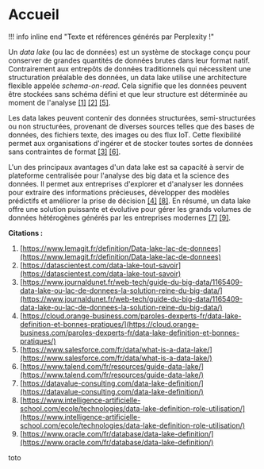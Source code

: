 # Accueil

!!! info inline end "Texte et références générés par Perplexity !"

Un *data lake* (ou lac de données) est un système de stockage conçu pour conserver de grandes quantités de données brutes dans leur format natif. Contrairement aux entrepôts de données traditionnels qui nécessitent une structuration préalable des données, un data lake utilise une architecture flexible appelée *schema-on-read*. Cela signifie que les données peuvent être stockées sans schéma défini et que leur structure est déterminée au moment de l'analyse [\[1\]](https://www.lemagit.fr/definition/Data-lake-lac-de-donnees) [\[2\]](https://datascientest.com/data-lake-tout-savoir) [\[5\]](https://www.salesforce.com/fr/data/what-is-a-data-lake/).

Les data lakes peuvent contenir des données structurées, semi-structurées ou non structurées, provenant de diverses sources telles que des bases de données, des fichiers texte, des images ou des flux IoT. Cette flexibilité permet aux organisations d'ingérer et de stocker toutes sortes de données sans contraintes de format [\[3\]](https://www.journaldunet.fr/web-tech/guide-du-big-data/1165409-data-lake-ou-lac-de-donnees-la-solution-reine-du-big-data/) [\[6\]](https://www.talend.com/fr/resources/guide-data-lake/).

L'un des principaux avantages d'un data lake est sa capacité à servir de plateforme centralisée pour l'analyse des big data et la science des données. Il permet aux entreprises d'explorer et d'analyser les données pour extraire des informations précieuses, développer des modèles prédictifs et améliorer la prise de décision [\[4\]](https://cloud.orange-business.com/paroles-dexperts-fr/data-lake-definition-et-bonnes-pratiques/) [\[8\]](https://www.intelligence-artificielle-school.com/ecole/technologies/data-lake-definition-role-utilisation/). En résumé, un data lake offre une solution puissante et évolutive pour gérer les grands volumes de données hétérogènes générés par les entreprises modernes [\[7\]](https://datavalue-consulting.com/data-lake-definition/) [\[9\]](https://www.oracle.com/fr/database/data-lake-definition/).

**Citations :**

1. [https://www.lemagit.fr/definition/Data-lake-lac-de-donnees](https://www.lemagit.fr/definition/Data-lake-lac-de-donnees)
2. [https://datascientest.com/data-lake-tout-savoir](https://datascientest.com/data-lake-tout-savoir)
3. [https://www.journaldunet.fr/web-tech/guide-du-big-data/1165409-data-lake-ou-lac-de-donnees-la-solution-reine-du-big-data/](https://www.journaldunet.fr/web-tech/guide-du-big-data/1165409-data-lake-ou-lac-de-donnees-la-solution-reine-du-big-data/)
4. [https://cloud.orange-business.com/paroles-dexperts-fr/data-lake-definition-et-bonnes-pratiques/](https://cloud.orange-business.com/paroles-dexperts-fr/data-lake-definition-et-bonnes-pratiques/)
5. [https://www.salesforce.com/fr/data/what-is-a-data-lake/](https://www.salesforce.com/fr/data/what-is-a-data-lake/)
6. [https://www.talend.com/fr/resources/guide-data-lake/](https://www.talend.com/fr/resources/guide-data-lake/)
7. [https://datavalue-consulting.com/data-lake-definition/](https://datavalue-consulting.com/data-lake-definition/)
8. [https://www.intelligence-artificielle-school.com/ecole/technologies/data-lake-definition-role-utilisation/](https://www.intelligence-artificielle-school.com/ecole/technologies/data-lake-definition-role-utilisation/)
9. [https://www.oracle.com/fr/database/data-lake-definition/](https://www.oracle.com/fr/database/data-lake-definition/)

toto